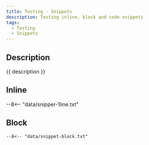 ```yaml
---
title: Testing - Snippets
description: Testing inline, block and code snippets
tags:
  - Testing
  - Snippets
---
```


## Description

{{ description }}

## Inline

--8<-- "data/snipper-1line.txt"

## Block

``` title="data/snippet-block.md"
--8<-- "data/snippet-block.txt"
```
